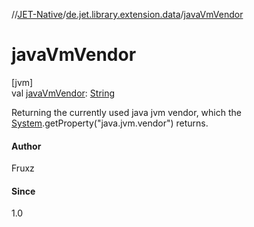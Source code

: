 //[JET-Native](../../index.md)/[de.jet.library.extension.data](index.md)/[javaVmVendor](java-vm-vendor.md)

# javaVmVendor

[jvm]\
val [javaVmVendor](java-vm-vendor.md): [String](https://kotlinlang.org/api/latest/jvm/stdlib/kotlin/-string/index.html)

Returning the currently used java jvm vendor, which the [System](https://docs.oracle.com/javase/8/docs/api/java/lang/System.html).getProperty("java.jvm.vendor") returns.

#### Author

Fruxz

#### Since

1.0
